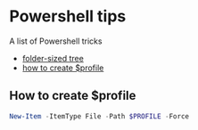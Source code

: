 # Powershell tips

A list of Powershell tricks

* [folder-sized tree](transcoding.md)
* [how to create $profile](#how-to-create-profile)

## How to create $profile

```powershell
New-Item -ItemType File -Path $PROFILE -Force
```
